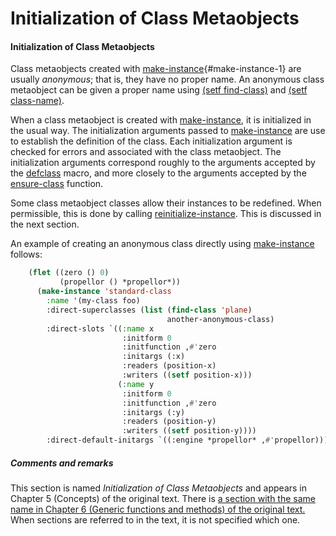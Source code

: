 Initialization of Class Metaobjects
===================================

#### Initialization of Class Metaobjects

Class metaobjects created with [make-instance](/meta-object-protocol/make-instance)\{#make-instance-1\} are usually *anonymous*; that is, they have no proper name. An anonymous class metaobject can be given a proper name using [(setf find-class)](http://www.lispworks.com/documentation/HyperSpec/Body/f_find_c.htm#find-class) and [(setf class-name)](/meta-object-protocol/setf-class-name).

When a class metaobject is created with [make-instance](/meta-object-protocol/make-instance), it is initialized in the usual way. The initialization arguments passed to [make-instance](/meta-object-protocol/make-instance) are use to establish the definition of the class. Each initialization argument is checked for errors and associated with the class metaobject. The initialization arguments correspond roughly to the arguments accepted by the [defclass](http://www.lispworks.com/documentation/HyperSpec/Body/m_defcla.htm#defclass) macro, and more closely to the arguments accepted by the [ensure-class](/meta-object-protocol/ensure-class) function.

Some class metaobject classes allow their instances to be redefined. When permissible, this is done by calling [reinitialize-instance](http://www.lispworks.com/documentation/HyperSpec/Body/f_reinit.htm#reinitialize-instance). This is discussed in the next section.

An example of creating an anonymous class directly using [make-instance](/meta-object-protocol/make-instance) follows:

```lisp
    (flet ((zero () 0)
           (propellor () *propellor*))
      (make-instance 'standard-class
        :name '(my-class foo)
        :direct-superclasses (list (find-class 'plane)
                                   another-anonymous-class)
        :direct-slots `((:name x
                         :initform 0
                         :initfunction ,#'zero
                         :initargs (:x)
                         :readers (position-x)
                         :writers ((setf position-x)))
                        (:name y
                         :initform 0
                         :initfunction ,#'zero
                         :initargs (:y)
                         :readers (position-y)
                         :writers ((setf position-y))))
        :direct-default-initargs `((:engine *propellor* ,#'propellor))))
```

##### Comments and remarks

This section is named *Initialization of Class Metaobjects* and appears in Chapter 5 (Concepts) of the original text. There is [a section with the same name in Chapter 6 (Generic functions and methods) of the original text.](/meta-object-protocol/initialization-of-class-metaobjects2) When sections are referred to in the text, it is not specified which one.

